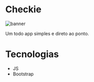 # Checkie
![banner](https://deyvidandrades.github.io/Checkie/images/checkie_banner.png)

Um todo app simples e direto ao ponto.

# Tecnologias

* JS
* Bootstrap
